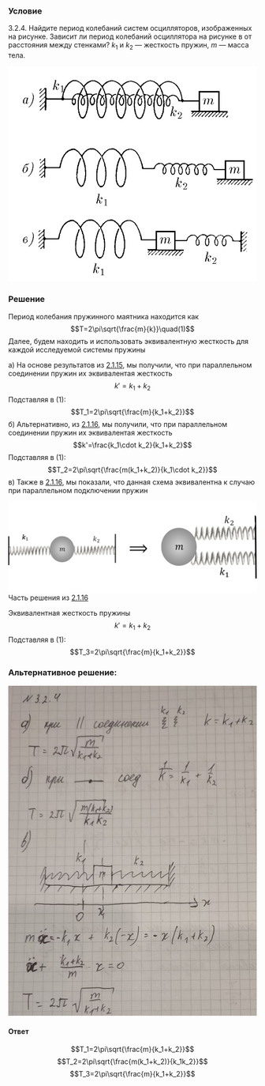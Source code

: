 ###  Условие 

$3.2.4.$ Найдите период колебаний систем осцилляторов, изображенных на рисунке. Зависит ли период колебаний осциллятора на рисунке в от расстояния между стенками? $k_1$ и $k_2$ — жесткость пружин, $m$ — масса тела. 

![ К задаче $3.2.4$ |762x658, 46%](../../img/3.2.4/3.2.4.png)

### Решение

Период колебания пружинного маятника находится как $$T=2\pi\sqrt{\frac{m}{k}}\quad(1)$$ Далее, будем находить и использовать эквивалентную жесткость для каждой исследуемой системы пружины 

а) На основе результатов из [2.1.15](../../2/2.1.15), мы получили, что при параллельном соединении пружин их эквивалентая жесткость $$k'=k_1+k_2$$ Подставляя в $(1)$: $$T_1=2\pi\sqrt{\frac{m}{k_1+k_2}}$$ б) Альтернативно, из [2.1.16](../../2/2.1.16), мы получили, что при параллельном соединении пружин их эквивалентая жесткость $$k'=\frac{k_1\cdot k_2}{k_1+k_2}$$ Подставляя в $(1)$: $$T_2=2\pi\sqrt{\frac{m(k_1+k_2)}{k_1\cdot k_2}}$$ в) Также в [2.1.16](../../2/2.1.16), мы показали, что данная схема эквивалентна к случаю при параллельном подключении пружин 

![ Часть решения из 2.1.16 |1153x419, 67%](../../img/3.2.4/3.2.4_1.png)  Часть решения из [2.1.16](../../2/2.1.16)

Эквивалентная жесткость пружины $$k'=k_1+k_2$$ Подставляя в $(1)$: $$T_3=2\pi\sqrt{\frac{m}{k_1+k_2}}$$ 

###  Альтернативное решение: 

![|578x767, 67%](../../img/3.2.4/01.jpg) 

#### Ответ

$$T_1=2\pi\sqrt{\frac{m}{k_1+k_2}}$$ $$T_2=2\pi\sqrt{\frac{m(k_1+k_2)}{k_1k_2}}$$ $$T_3=2\pi\sqrt{\frac{m}{k_1+k_2}}$$ 
